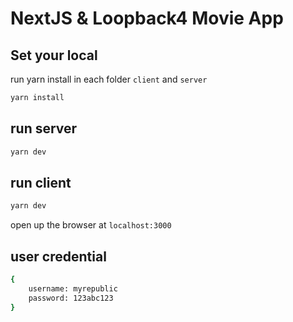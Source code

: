 # NextJS & Loopback4 Movie App

## Set your local

run yarn install in each folder `client` and `server`

```bash
yarn install
```

## run server

```bash
yarn dev
```

## run client

```bash
yarn dev
```

open up the browser at `localhost:3000`

## user credential

```bash
{
    username: myrepublic
    password: 123abc123
}
```
